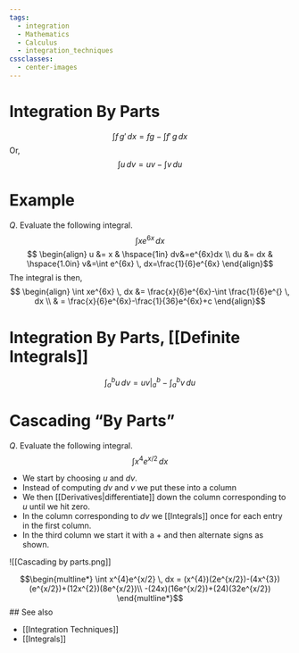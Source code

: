 ```yaml
---
tags:
  - integration
  - Mathematics
  - Calculus
  - integration_techniques
cssclasses:
  - center-images
---
```

# Integration By Parts

$$\int f\,g' \, dx = fg-\int f'\,g \, dx $$Or,$$
	\int u \, dv=uv-\int v \, du$$
# Example

$Q$. Evaluate the following integral.$$
\int xe^{6x} \, dx$$$$
\begin{align}
u &= x & \hspace{1in} dv&=e^{6x}dx \\
du &= dx & \hspace{1.0in} v&=\int e^{6x} \, dx=\frac{1}{6}e^{6x} 
\end{align}$$The integral is then,$$
\begin{align}
\int xe^{6x} \, dx &= \frac{x}{6}e^{6x}-\int \frac{1}{6}e^{} \, dx \\
& = \frac{x}{6}e^{6x}-\frac{1}{36}e^{6x}+c
\end{align}$$
# Integration By Parts, [[Definite Integrals]]
$$\int_{a}^{b} u \, dv = uv|_{a}^b-\int_{a}^{b} v \, du $$
# Cascading “By Parts”
$Q$. Evaluate the following integral.$$\int x^{4}e^{x/2} \, dx$$
- We start by choosing $u$ and $dv$.
- Instead of computing $dv$ and $v$ we put these into a column
- We then [[Derivatives|differentiate]] down the column corresponding to $u$ until we hit zero.
- In the column corresponding to $dv$ we [[Integrals]] once for each entry in the first column.
- In the third column we start it with a + and then alternate signs as shown.

![[Cascading by parts.png]]

$$\begin{multline*}
\int x^{4}e^{x/2} \, dx = (x^{4})(2e^{x/2})-(4x^{3})(e^{x/2})+(12x^{2})(8e^{x/2})\\
-(24x)(16e^{x/2})+(24)(32e^{x/2})
\end{multline*}$$## See also

- [[Integration Techniques]]
- [[Integrals]]